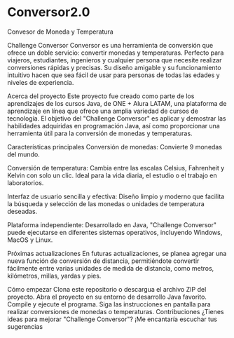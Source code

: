 # Conversor2.0
Convesor de Moneda y Temperatura

Challenge Conversor
Conversor es una herramienta de conversión que ofrece un doble servicio: convertir monedas y temperaturas. 
Perfecto para viajeros, estudiantes, ingenieros y cualquier persona que necesite realizar conversiones rápidas y precisas. 
Su diseño amigable y su funcionamiento intuitivo hacen que sea fácil de usar para personas de todas las edades y niveles de experiencia.

Acerca del proyecto Este proyecto fue creado como parte de los aprendizajes de los cursos Java, de ONE + Alura LATAM, una 
plataforma de aprendizaje en línea que ofrece una amplia variedad de cursos de tecnología. El objetivo del "Challenge Conversor" 
es aplicar y demostrar las habilidades adquiridas en programación Java, así como proporcionar una herramienta útil para la 
conversión de monedas y temperaturas.

Características principales Conversión de monedas: Convierte 9 monedas del mundo.

Conversión de temperatura: Cambia entre las escalas Celsius, Fahrenheit y Kelvin con solo un clic. 
Ideal para la vida diaria, el estudio o el trabajo en laboratorios.

Interfaz de usuario sencilla y efectiva: Diseño limpio y moderno que facilita la búsqueda y selección de las monedas o 
unidades de temperatura deseadas.

Plataforma independiente: Desarrollado en Java, "Challenge Conversor" puede ejecutarse en diferentes 
sistemas operativos, incluyendo Windows, MacOS y Linux.

Próximas actualizaciones En futuras actualizaciones, se planea agregar una nueva función de conversión de distancia, 
permitiéndote convertir fácilmente entre varias unidades de medida de distancia, como metros, kilómetros, millas, yardas y pies.

Cómo empezar Clona este repositorio o descargua el archivo ZIP del proyecto. Abra el proyecto en su entorno de 
desarrollo Java favorito. Compile y ejecute el programa. Siga las instrucciones en pantalla para realizar conversiones 
de monedas o temperaturas. Contribuciones ¿Tienes ideas para mejorar "Challenge Conversor"? ¡Me encantaría escuchar tus 
sugerencias
